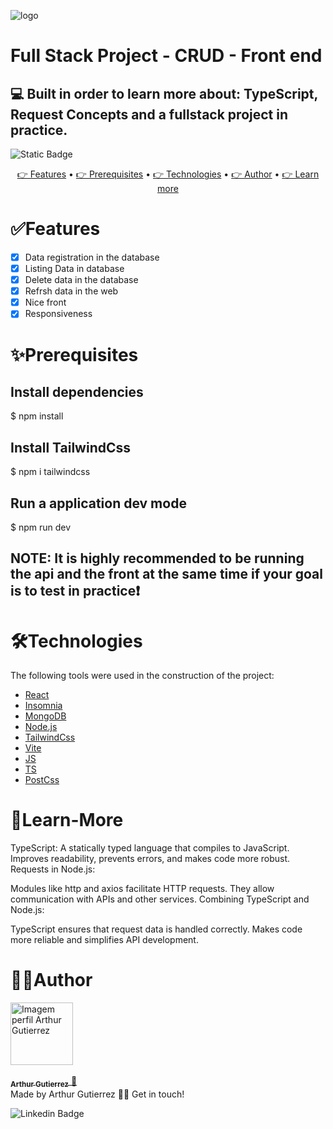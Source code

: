 ![logo](https://github.com/ArthurGuti/frontend/assets/131212175/64ef8eee-27ee-4e55-872d-039e8626a51c)
# Full Stack Project - CRUD - Front end 
## 💻 Built in order to learn more about: TypeScript, Request Concepts and a fullstack project in practice.

<img alt="Static Badge" src="https://img.shields.io/badge/dev%20-%20Arthur%20-%20Gutierrez?color=%23907bf2&link=www.linkedin.com%2Fin%2Farthur-gutierrez-de-oliveira-dev2110"> 

<p align="center">
 <a href="#features"> 👉 Features</a> •
 <a href="#prerequisites"> 👉 Prerequisites</a> • 
 <a href="#technologies"> 👉 Technologies</a> • 
 <a href="#author">👉 Author</a> •
 <a href="#learn-more">👉 Learn more</a>
</p>

# ✅Features

- [x] Data registration in the database
- [x] Listing Data in database
- [x] Delete data in the database
- [x] Refrsh data in the web
- [x] Nice front
- [x] Responsiveness 

# ✨Prerequisites

## Install dependencies
$ npm install 

## Install TailwindCss
$ npm i tailwindcss

## Run a application dev mode
$ npm run dev

## NOTE: It is highly recommended to be running the api and the front at the same time if your goal is to test in practice❗

# 🛠Technologies

The following tools were used in the construction of the project:

- [React](https://pt-br.reactjs.org/)
- [Insomnia](https://nodejs.org/en/)
- [MongoDB](https://nodejs.org/en/](https://www.mongodb.com/))
- [Node.js](https://nodejs.org/en/](https://insomnia.rest/))
- [TailwindCss](https://tailwindcss.com/)
- [Vite](https://vitejs.dev/)
- [JS](https://vitejs.dev/](https://developer.mozilla.org/pt-BR/docs/Web/JavaScript))
- [TS](https://vitejs.dev/](https://developer.mozilla.org/pt-BR/docs/Web/JavaScript)](https://www.typescriptlang.org/docs/))
- [PostCss](https://vitejs.dev/](https://developer.mozilla.org/pt-BR/docs/Web/JavaScript)](https://www.typescriptlang.org/docs/)](https://postcss.org/))

# 📝Learn-More
TypeScript:
A statically typed language that compiles to JavaScript.
Improves readability, prevents errors, and makes code more robust.
Requests in Node.js:

Modules like http and axios facilitate HTTP requests.
They allow communication with APIs and other services.
Combining TypeScript and Node.js:

TypeScript ensures that request data is handled correctly.
Makes code more reliable and simplifies API development.

# 🧑‍💻Author
<a href="https://github.com/ArthurGuti/">
<div style="border-radius: 25%;">
  <img src="https://avatars.githubusercontent.com/u/131212175?s=400&u=ad1122209b601713ba611d911af19ade07d17c6f&v=4" width="100px" alt="Imagem perfil Arthur Gutierrez"/>
</div>
 <br/>
 <sub><b>Arthur Gutierrez</b></sub>
</a> <a href="www.linkedin.com/in/arthur-gutierrez-de-oliveira-dev2110" title="Linkedin">🚀</a><br/>
Made by Arthur Gutierrez 👋🏽 Get in touch!
<br/>

![Linkedin Badge](https://img.shields.io/badge/-ArthurDev-blue?style=flat-square&logo=Linkedin&logoColor=white&link=www.linkedin.com/in/arthur-gutierrez-de-oliveira-dev2110)


